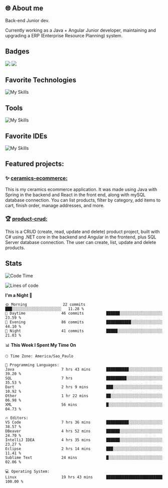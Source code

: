 ## 🌐 About me
Back-end Junior dev.

Currently working as a Java + Angular Junior developer, maintaining and upgrading a ERP (Enterprise Resource Planning) system.


## Badges

<div style="display: inline_block">
  <a href="https://www.credly.com/badges/bc4739f2-3a6a-4965-9292-0904b55d9652/public_url"><img src="https://github.com/user-attachments/assets/0c2e9028-389c-426c-b849-4bd29abbc0cb"></img></a>
  <a href=https://www.credly.com/badges/b0f4b2f6-34ec-4c0b-880f-cde76b902026/public_url"><img src="https://github.com/user-attachments/assets/07231ffe-f6b7-424a-bcc4-543fa6b2d97f"></img></a>
</div>

## Favorite Technologies

![My Skills](https://go-skill-icons.vercel.app/api/icons?i=java,spring,react,angular,typescript,javascript,cs,dotnet&perline=4&titles=true)

## Tools

![My Skills](https://go-skill-icons.vercel.app/api/icons?i=aws,gitlab,git,docker&perline=4&titles=true)

## Favorite IDEs

![My Skills](https://go-skill-icons.vercel.app/api/icons?i=idea,webstorm&perline=3&titles=true)

## Featured projects: 

### :sparkles: [ceramics-ecommerce:](https://github.com/marianarossi/ceramics-ecommerce-API)
This is my ceramics ecommerce application. It was made using Java with Spring in the backend and React in the front end, along with mySQL database connection. You can list products, filter by category, add items to cart, finish order, manage addresses, and more.

### :trophy: [product-crud:](https://github.com/marianarossi/.netCore-product-webAPI)
This is a CRUD (create, read, update and delete) product project, built with C# using .NET core in the backend and Angular in the frontend, plus SQL Server database connection. The user can create, list, update and delete products. 


## Stats

<!--START_SECTION:waka-->
![Code Time](http://img.shields.io/badge/Code%20Time-251%20hrs%2056%20mins-blue)

![Lines of code](https://img.shields.io/badge/From%20Hello%20World%20I%27ve%20Written-41.2%20thousand%20lines%20of%20code-blue)

**I'm a Night 🦉** 

```text
🌞 Morning                22 commits          ███░░░░░░░░░░░░░░░░░░░░░░   11.28 % 
🌆 Daytime                46 commits          ██████░░░░░░░░░░░░░░░░░░░   23.59 % 
🌃 Evening                86 commits          ███████████░░░░░░░░░░░░░░   44.10 % 
🌙 Night                  41 commits          █████░░░░░░░░░░░░░░░░░░░░   21.03 % 
```


📊 **This Week I Spent My Time On** 

```text
🕑︎ Time Zone: America/Sao_Paulo

💬 Programming Languages: 
Java                     7 hrs 43 mins       ██████████░░░░░░░░░░░░░░░   39.20 % 
SQL                      7 hrs               █████████░░░░░░░░░░░░░░░░   35.53 % 
Dart                     2 hrs 9 mins        ███░░░░░░░░░░░░░░░░░░░░░░   10.92 % 
Other                    1 hr 22 mins        ██░░░░░░░░░░░░░░░░░░░░░░░   06.98 % 
XML                      56 mins             █░░░░░░░░░░░░░░░░░░░░░░░░   04.73 % 

🔥 Editors: 
VS Code                  7 hrs 36 mins       ██████████░░░░░░░░░░░░░░░   38.57 % 
DBeaver                  4 hrs 52 mins       ██████░░░░░░░░░░░░░░░░░░░   24.70 % 
IntelliJ IDEA            4 hrs 35 mins       ██████░░░░░░░░░░░░░░░░░░░   23.27 % 
Eclipse                  2 hrs 14 mins       ███░░░░░░░░░░░░░░░░░░░░░░   11.41 % 
Sublime Text             24 mins             █░░░░░░░░░░░░░░░░░░░░░░░░   02.06 % 

💻 Operating System: 
Linux                    19 hrs 43 mins      █████████████████████████   100.00 % 
```


<!--END_SECTION:waka-->
